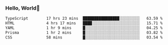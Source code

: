 
### Hello, World🐤

<!--START_SECTION:waka-->

```txt
TypeScript        17 hrs 23 mins  ████████████████░░░░░░░░░   63.59 %
HTML              4 hrs 17 mins   ████░░░░░░░░░░░░░░░░░░░░░   15.71 %
YAML              1 hr 9 mins     █░░░░░░░░░░░░░░░░░░░░░░░░   04.25 %
Prisma            1 hr 2 mins     █░░░░░░░░░░░░░░░░░░░░░░░░   03.82 %
CSS               58 mins         █░░░░░░░░░░░░░░░░░░░░░░░░   03.54 %
```

<!--END_SECTION:waka-->
